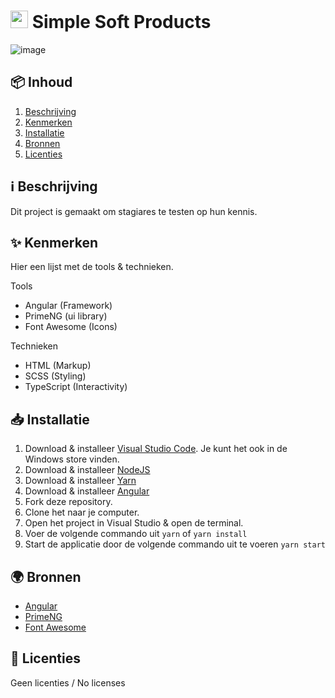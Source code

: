 <h1>
  <img src="https://user-images.githubusercontent.com/47314813/214880490-f9031164-14f2-485c-9e3a-d1fe5c9c40d7.png" style="height: 1em;">
  <span>Simple Soft Products</span>
</h1>

![image](https://user-images.githubusercontent.com/47314813/215800152-54b09dc0-82ae-4449-8dca-4b4970a68e51.png)


<h2 id="inhoud">📦 Inhoud</h2>

<ol>
  <li>
    <a href="#beschrijving">Beschrijving</a>
  </li>
  <li>
    <a href="#kenmerken">Kenmerken</a>
  </li>
  <li>
    <a href="#installatie">Installatie</a>
  </li>
  <li>
    <a href="#bronnen">Bronnen</a>
  </li>
  <li>
    <a href="#licenties">Licenties</a>
  </li>
</ol>


<h2 id="beschrijving">ℹ️ Beschrijving</h2>

Dit project is gemaakt om stagiares te testen op hun kennis.

<h2 id="kenmerken">✨ Kenmerken</h2>

Hier een lijst met de tools & technieken.

Tools
- Angular (Framework)
- PrimeNG (ui library)
- Font Awesome (Icons)

Technieken
- HTML (Markup)
- SCSS (Styling)
- TypeScript (Interactivity)

<h2 id="installatie">📥 Installatie</h2>

1. Download & installeer [Visual Studio Code](https://code.visualstudio.com/). Je kunt het ook in de Windows store vinden.
2. Download & installeer [NodeJS](https://nodejs.org/)
3. Download & installeer [Yarn](https://yarnpkg.com/getting-started/install)
4. Download & installeer [Angular](https://angular.io/guide/setup-local)
5. Fork deze repository.
6. Clone het naar je computer.
7. Open het project in Visual Studio & open de terminal.
8. Voer de volgende commando uit `yarn` of `yarn install`
9. Start de applicatie door de volgende commando uit te voeren `yarn start`

<h2 id="bronnen">🌍 Bronnen</h2>

- [Angular](https://angular.io/)
- [PrimeNG](https://primeng.org/)
- [Font Awesome](https://fontawesome.com/)

<h2 id="licenties">🪪 Licenties</h2>

Geen licenties / No licenses
